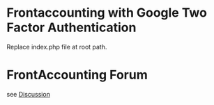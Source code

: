 # Frontaccounting with Google Two Factor Authentication
Replace index.php file at root path.


# FrontAccounting Forum
see [Discussion](https://frontaccounting.com/punbb/viewtopic.php?id=9510)
